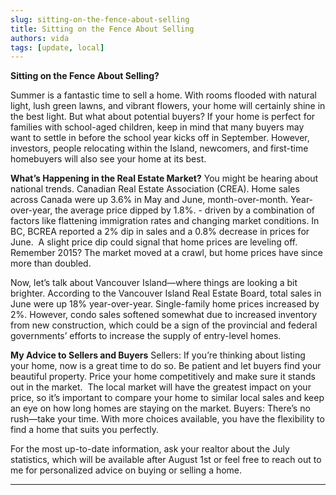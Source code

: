```yaml
---
slug: sitting-on-the-fence-about-selling
title: Sitting on the Fence About Selling
authors: vida
tags: [update, local]
---
```


**Sitting on the Fence About Selling?**

<!-- truncate -->

Summer is a fantastic time to sell a home. With rooms flooded with natural light, lush green lawns, and vibrant flowers, your home will certainly shine in the best light. But what about potential buyers? If your home is perfect for families with school-aged children, keep in mind that many buyers may want to settle in before the school year kicks off in September. However, investors, people relocating within the Island, newcomers, and first-time homebuyers will also see your home at its best.

**What’s Happening in the Real Estate Market?**
You might be hearing about national trends. Canadian Real Estate Association (CREA). Home sales across Canada were up 3.6% in May and June, month-over-month. Year-over-year, the average price dipped by 1.8%. - driven by a combination of factors like flattening immigration rates and changing market conditions.
In BC, BCREA reported a 2% dip in sales and a 0.8% decrease in prices for June.  A slight price dip could signal that home prices are leveling off.  Remember 2015? The market moved at a crawl, but home prices have since more than doubled.

Now, let’s talk about Vancouver Island—where things are looking a bit brighter. According to the Vancouver Island Real Estate Board, total sales in June were up 18% year-over-year. Single-family home prices increased by 2%. However, condo sales softened somewhat due to increased inventory from new construction, which could be a sign of the provincial and federal governments’ efforts to increase the supply of entry-level homes.

**My Advice to Sellers and Buyers**
Sellers: If you’re thinking about listing your home, now is a great time to do so. Be patient and let buyers find your beautiful property. Price your home competitively and make sure it stands out in the market.  The local market will have the greatest impact on your price, so it’s important to compare your home to similar local sales and keep an eye on how long homes are staying on the market.
Buyers: There’s no rush—take your time. With more choices available, you have the flexibility to find a home that suits you perfectly.

For the most up-to-date information, ask your realtor about the July statistics, which will be available after August 1st or feel free to reach out to me for personalized advice on buying or selling a home.

---
